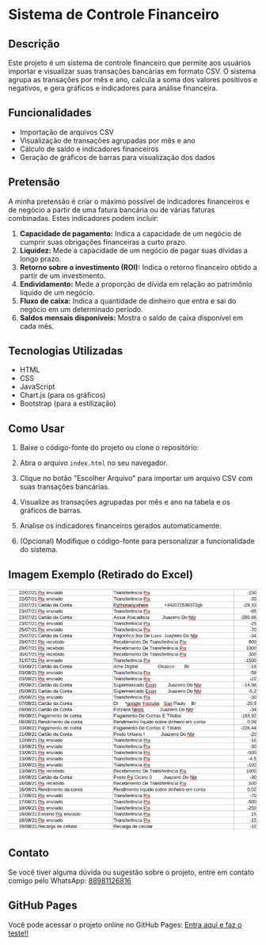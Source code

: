 # Sistema de Controle Financeiro

## Descrição

Este projeto é um sistema de controle financeiro que permite aos usuários importar e visualizar suas transações bancárias em formato CSV. O sistema agrupa as transações por mês e ano, calcula a soma dos valores positivos e negativos, e gera gráficos e indicadores para análise financeira.

## Funcionalidades

- Importação de arquivos CSV
- Visualização de transações agrupadas por mês e ano
- Cálculo de saldo e indicadores financeiros
- Geração de gráficos de barras para visualização dos dados

## Pretensão

A minha pretensão é criar o máximo possível de indicadores financeiros e de negócio a partir de uma fatura bancária ou de várias faturas combinadas. Estes indicadores podem incluir:

1. **Capacidade de pagamento:** Indica a capacidade de um negócio de cumprir suas obrigações financeiras a curto prazo.
2. **Liquidez:** Mede a capacidade de um negócio de pagar suas dívidas a longo prazo.
3. **Retorno sobre o investimento (ROI):** Indica o retorno financeiro obtido a partir de um investimento.
4. **Endividamento:** Mede a proporção de dívida em relação ao patrimônio líquido de um negócio.
5. **Fluxo de caixa:** Indica a quantidade de dinheiro que entra e sai do negócio em um determinado período.
6. **Saldos mensais disponíveis:** Mostra o saldo de caixa disponível em cada mês.

## Tecnologias Utilizadas

- HTML
- CSS
- JavaScript
- Chart.js (para os gráficos)
- Bootstrap (para a estilização)

## Como Usar

1. Baixe o código-fonte do projeto ou clone o repositório:

3. Abra o arquivo `index.html` no seu navegador.

4. Clique no botão "Escolher Arquivo" para importar um arquivo CSV com suas transações bancárias.

5. Visualize as transações agrupadas por mês e ano na tabela e os gráficos de barras.

6. Analise os indicadores financeiros gerados automaticamente.

7. (Opcional) Modifique o código-fonte para personalizar a funcionalidade do sistema.

## Imagem Exemplo (Retirado do Excel)

![Exemplo de imagem](https://github.com/BetinRibeiro/fatura_grafico/blob/main/imagem_exemplo.png)

## Contato

Se você tiver alguma dúvida ou sugestão sobre o projeto, entre em contato comigo pelo WhatsApp: [88981126816](https://api.whatsapp.com/send?phone=5588981126816)

## GitHub Pages

Você pode acessar o projeto online no GitHub Pages: [Entra aqui e faz o teste!!](betinribeiro.github.io/fatura_grafico)

